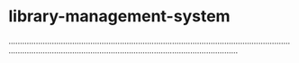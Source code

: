 # library-management-system
.................................................................................................................................................................................................................................
